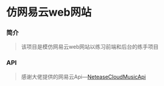 # 仿网易云web网站

### 简介

>该项目是模仿网易云web网站以练习前端和后台的练手项目

### API

>感谢大佬提供的网易云Api—[NeteaseCloudMusicApi](https://github.com/Binaryify/NeteaseCloudMusicApi)


